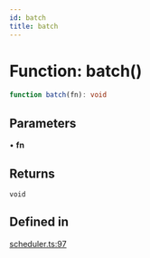 ```yaml
---
id: batch
title: batch
---
```


# Function: batch()

```ts
function batch(fn): void
```

## Parameters

• **fn**

## Returns

`void`

## Defined in

[scheduler.ts:97](https://github.com/TanStack/store/blob/main/packages/store/src/scheduler.ts#L97)
